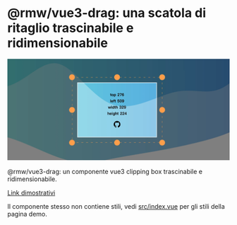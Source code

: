# @rmw/vue3-drag: una scatola di ritaglio trascinabile e ridimensionabile

![](https://raw.githubusercontent.com/rmw-lib/vue3-drag/master/demo.webp)

@rmw/vue3-drag: un componente vue3 clipping box trascinabile e ridimensionabile.

[Link dimostrativi](https://rmw-lib.github.io/vue3-drag/)

Il componente stesso non contiene stili, vedi [src/index.vue](https://github.com/rmw-lib/vue3-drag/blob/master/src/index.vue) per gli stili della pagina demo.